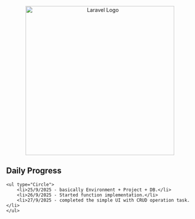 <p align="center"><a href="https://laravel.com" target="_blank"><img src="https://raw.githubusercontent.com/laravel/art/master/logo-lockup/5%20SVG/2%20CMYK/1%20Full%20Color/laravel-logolockup-cmyk-red.svg" width="400" alt="Laravel Logo"></a></p>


## Daily Progress
    <ul type="Circle">
        <li>25/9/2025 - basically Environment + Project + DB.</li>
        <li>26/9/2025 - Started function implementation.</li>
        <li>27/9/2025 - completed the simple UI with CRUD operation task.</li>
    </ul>
